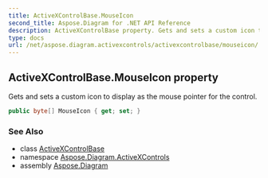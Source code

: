 ```yaml
---
title: ActiveXControlBase.MouseIcon
second_title: Aspose.Diagram for .NET API Reference
description: ActiveXControlBase property. Gets and sets a custom icon to display as the mouse pointer for the control
type: docs
url: /net/aspose.diagram.activexcontrols/activexcontrolbase/mouseicon/
---
```

## ActiveXControlBase.MouseIcon property

Gets and sets a custom icon to display as the mouse pointer for the control.

```csharp
public byte[] MouseIcon { get; set; }
```

### See Also

* class [ActiveXControlBase](../)
* namespace [Aspose.Diagram.ActiveXControls](../../activexcontrolbase/)
* assembly [Aspose.Diagram](../../../)



